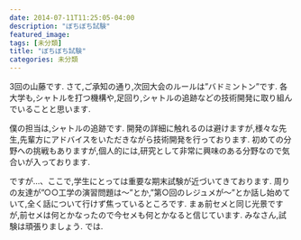 ```yaml
---
date: 2014-07-11T11:25:05-04:00
description: "ぼちぼち試験"
featured_image: 
tags: [未分類]
title: "ぼちぼち試験"
categories: 未分類
---
```


3回の山藤です.
さて,ご承知の通り,次回大会のルールは”バドミントン”です.
各大学も,シャトルを打つ機構や,足回り,シャトルの追跡などの技術開発に取り組んでいることと思います.
 
僕の担当は,シャトルの追跡です.
開発の詳細に触れるのは避けますが,様々な先生,先輩方にアドバイスをいただきながら技術開発を行っております.
初めての分野への挑戦もありますが,個人的には,研究として非常に興味のある分野なので気合いが入っております.
 
ですが…、ここで,学生にとっては重要な期末試験が近づいてきております.
周りの友達が”○○工学の演習問題は～”とか,”第○回のレジュメが～”とか話し始めていて,全く話について行けず焦っているところです.
まぁ前セメと同じ光景ですが,前セメは何とかなったので今セメも何とかなると信じています.
みなさん,試験は頑張りましょう.
では.
